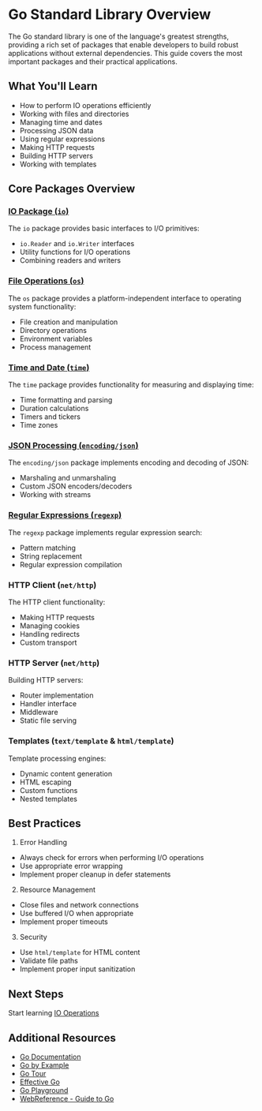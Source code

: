 # Go Standard Library Overview

The Go standard library is one of the language's greatest strengths, providing a rich set of packages that enable developers to build robust applications without external dependencies. This guide covers the most important packages and their practical applications.

## What You'll Learn

- How to perform IO operations efficiently
- Working with files and directories
- Managing time and dates
- Processing JSON data
- Using regular expressions
- Making HTTP requests
- Building HTTP servers
- Working with templates

## Core Packages Overview

### [IO Package (`io`)](5.1_io.md)

The `io` package provides basic interfaces to I/O primitives:

- `io.Reader` and `io.Writer` interfaces
- Utility functions for I/O operations
- Combining readers and writers

### [File Operations (`os`)](5.2_files.md)

The `os` package provides a platform-independent interface to operating system functionality:

- File creation and manipulation
- Directory operations
- Environment variables
- Process management

### [Time and Date (`time`)](5.3_time.md)

The `time` package provides functionality for measuring and displaying time:

- Time formatting and parsing
- Duration calculations
- Timers and tickers
- Time zones

### [JSON Processing (`encoding/json`)](5.4_json.md)

The `encoding/json` package implements encoding and decoding of JSON:

- Marshaling and unmarshaling
- Custom JSON encoders/decoders
- Working with streams

### [Regular Expressions (`regexp`)](5.5_regex.md)

The `regexp` package implements regular expression search:

- Pattern matching
- String replacement
- Regular expression compilation

### HTTP Client (`net/http`)

The HTTP client functionality:

- Making HTTP requests
- Managing cookies
- Handling redirects
- Custom transport

### HTTP Server (`net/http`)

Building HTTP servers:

- Router implementation
- Handler interface
- Middleware
- Static file serving

### Templates (`text/template` & `html/template`)

Template processing engines:

- Dynamic content generation
- HTML escaping
- Custom functions
- Nested templates

## Best Practices

1. Error Handling

- Always check for errors when performing I/O operations
- Use appropriate error wrapping
- Implement proper cleanup in defer statements

2. Resource Management

- Close files and network connections
- Use buffered I/O when appropriate
- Implement proper timeouts

3. Security

- Use `html/template` for HTML content
- Validate file paths
- Implement proper input sanitization

## Next Steps

Start learning [IO Operations](5.1_io.md)

## Additional Resources

- [Go Documentation](https://go.dev/doc)
- [Go by Example](https://gobyexample.com)
- [Go Tour](https://go.dev/tour/welcome/1)
- [Effective Go](https://go.dev/doc/effective_go)
- [Go Playground](https://go.dev/play)
- [WebReference - Guide to Go](https://webreference.com/go)

